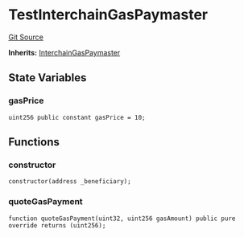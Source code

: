# TestInterchainGasPaymaster
[Git Source](https://github.com/hyperlane-xyz/hyperlane-monorepo/blob/60f321f452052881dce4e22999022e11fc117456/contracts/test/TestInterchainGasPaymaster.sol)

**Inherits:**
[InterchainGasPaymaster](/contracts/igps/InterchainGasPaymaster.sol/contract.InterchainGasPaymaster.md)


## State Variables
### gasPrice

```solidity
uint256 public constant gasPrice = 10;
```


## Functions
### constructor


```solidity
constructor(address _beneficiary);
```

### quoteGasPayment


```solidity
function quoteGasPayment(uint32, uint256 gasAmount) public pure override returns (uint256);
```

